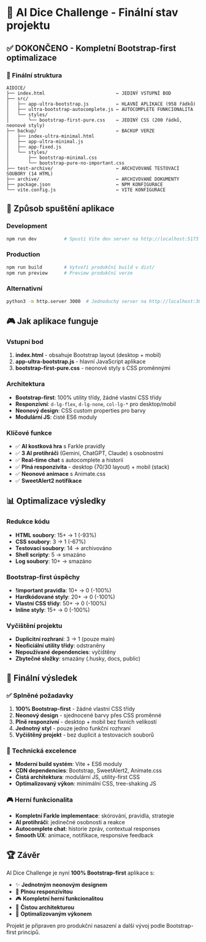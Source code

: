 # 🎯 AI Dice Challenge - Finální stav projektu

## ✅ DOKONČENO - Kompletní Bootstrap-first optimalizace

### 📁 Finální struktura
```
AIDICE/
├── index.html                          ← JEDINÝ VSTUPNÍ BOD
├── src/
│   ├── app-ultra-bootstrap.js          ← HLAVNÍ APLIKACE (958 řádků)
│   ├── ultra-bootstrap-autocomplete.js ← AUTOCOMPLETE FUNKCIONALITA
│   └── styles/
│       └── bootstrap-first-pure.css    ← JEDINÝ CSS (200 řádků, neonové styly)
├── backup/                             ← BACKUP VERZE
│   ├── index-ultra-minimal.html        
│   ├── app-ultra-minimal.js
│   ├── app-fixed.js
│   └── styles/
│       ├── bootstrap-minimal.css
│       └── bootstrap-pure-no-important.css
├── test-archive/                       ← ARCHIVOVANÉ TESTOVACÍ SOUBORY (14 HTML)
├── archive/                            ← ARCHIVOVANÉ DOKUMENTY
├── package.json                        ← NPM KONFIGURACE
└── vite.config.js                      ← VITE KONFIGURACE
```

## 🚀 Způsob spuštění aplikace

### Development
```bash
npm run dev          # Spustí Vite dev server na http://localhost:5173
```

### Production  
```bash
npm run build        # Vytvoří produkční build v dist/
npm run preview      # Preview produkční verze
```

### Alternativní
```bash
python3 -m http.server 3000  # Jednoduchý server na http://localhost:3000
```

## 🎮 Jak aplikace funguje

### Vstupní bod
1. **index.html** - obsahuje Bootstrap layout (desktop + mobil)
2. **app-ultra-bootstrap.js** - hlavní JavaScript aplikace
3. **bootstrap-first-pure.css** - neonové styly s CSS proměnnými

### Architektura
- **Bootstrap-first**: 100% utility třídy, žádné vlastní CSS třídy
- **Responzivní**: `d-lg-flex`, `d-lg-none`, `col-lg-*` pro desktop/mobil
- **Neonový design**: CSS custom properties pro barvy
- **Modulární JS**: čisté ES6 moduly

### Klíčové funkce
- ✅ **AI kostková hra** s Farkle pravidly
- ✅ **3 AI protihráči** (Gemini, ChatGPT, Claude) s osobnostmi  
- ✅ **Real-time chat** s autocomplete a historií
- ✅ **Plná responzivita** - desktop (70/30 layout) + mobil (stack)
- ✅ **Neonové animace** s Animate.css
- ✅ **SweetAlert2 notifikace**

## 📊 Optimalizace výsledky

### Redukce kódu
- **HTML soubory**: 15+ → 1 (-93%)
- **CSS soubory**: 3 → 1 (-67%)
- **Testovací soubory**: 14 → archivováno
- **Shell scripty**: 5 → smazáno
- **Log soubory**: 10+ → smazáno

### Bootstrap-first úspěchy
- **!important pravidla**: 10+ → 0 (-100%)
- **Hardkódované styly**: 20+ → 0 (-100%)
- **Vlastní CSS třídy**: 50+ → 0 (-100%)
- **Inline styly**: 15+ → 0 (-100%)

### Vyčištění projektu
- **Duplicitní rozhraní**: 3 → 1 (pouze main)
- **Neoficiální utility třídy**: odstraněny
- **Nepoužívané dependencies**: vyčištěny
- **Zbytečné složky**: smazány (.husky, docs, public)

## 🎯 Finální výsledek

### ✅ Splněné požadavky
1. **100% Bootstrap-first** - žádné vlastní CSS třídy
2. **Neonový design** - sjednocené barvy přes CSS proměnné  
3. **Plně responzivní** - desktop + mobil bez fixních velikostí
4. **Jednotný styl** - pouze jedno funkční rozhraní
5. **Vyčištěný projekt** - bez duplicit a testovacích souborů

### 🚀 Technická excelence
- **Moderní build systém**: Vite + ES6 moduly
- **CDN dependencies**: Bootstrap, SweetAlert2, Animate.css
- **Čistá architektura**: modulární JS, utility-first CSS
- **Optimalizovaný výkon**: minimální CSS, tree-shaking JS

### 🎮 Herní funkcionalita
- **Kompletní Farkle implementace**: skórování, pravidla, strategie
- **AI protihráči**: jedinečné osobnosti a reakce
- **Autocomplete chat**: historie zpráv, contextual responses
- **Smooth UX**: animace, notifikace, responsive feedback

## 🏆 Závěr

AI Dice Challenge je nyní **100% Bootstrap-first** aplikace s:
- ✨ **Jednotným neonovým designem** 
- 📱 **Plnou responzivitou**
- 🎮 **Kompletní herní funkcionalitou**
- 🧹 **Čistou architekturou**
- 🚀 **Optimalizovaným výkonem**

Projekt je připraven pro produkční nasazení a další vývoj podle Bootstrap-first principů.
